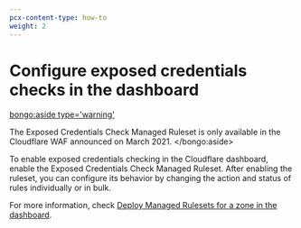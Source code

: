 ```yaml
---
pcx-content-type: how-to
weight: 2
---
```


# Configure exposed credentials checks in the dashboard

<bongo:aside type='warning'>

The Exposed Credentials Check Managed Ruleset is only available in the Cloudflare WAF announced on March 2021.
</bongo:aside>

To enable exposed credentials checking in the Cloudflare dashboard, enable the Exposed Credentials Check Managed Ruleset. After enabling the ruleset, you can configure its behavior by changing the action and status of rules individually or in bulk.

For more information, check [Deploy Managed Rulesets for a zone in the dashboard](/managed-rulesets/deploy-zone-dashboard).
